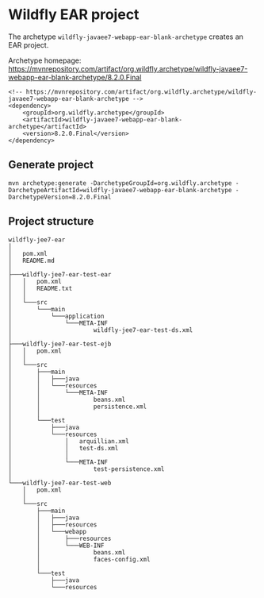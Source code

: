 # Wildfly EAR project

The archetype `wildfly-javaee7-webapp-ear-blank-archetype` creates an EAR project.

Archetype homepage: https://mvnrepository.com/artifact/org.wildfly.archetype/wildfly-javaee7-webapp-ear-blank-archetype/8.2.0.Final

```
<!-- https://mvnrepository.com/artifact/org.wildfly.archetype/wildfly-javaee7-webapp-ear-blank-archetype -->
<dependency>
    <groupId>org.wildfly.archetype</groupId>
    <artifactId>wildfly-javaee7-webapp-ear-blank-archetype</artifactId>
    <version>8.2.0.Final</version>
</dependency>
```

## Generate project

```
mvn archetype:generate -DarchetypeGroupId=org.wildfly.archetype -DarchetypeArtifactId=wildfly-javaee7-webapp-ear-blank-archetype -DarchetypeVersion=8.2.0.Final 
```

## Project structure

```
wildfly-jee7-ear
│ 
│   pom.xml
│   README.md
│
├───wildfly-jee7-ear-test-ear
│   │   pom.xml
│   │   README.txt
│   │
│   └───src
│       └───main
│           └───application
│               └───META-INF
│                       wildfly-jee7-ear-test-ds.xml
│
├───wildfly-jee7-ear-test-ejb
│   │   pom.xml
│   │
│   └───src
│       ├───main
│       │   ├───java
│       │   └───resources
│       │       └───META-INF
│       │               beans.xml
│       │               persistence.xml
│       │
│       └───test
│           ├───java
│           └───resources
│               │   arquillian.xml
│               │   test-ds.xml
│               │
│               └───META-INF
│                       test-persistence.xml
│
└───wildfly-jee7-ear-test-web
    │   pom.xml
    │
    └───src
        ├───main
        │   ├───java
        │   ├───resources
        │   └───webapp
        │       ├───resources
        │       └───WEB-INF
        │               beans.xml
        │               faces-config.xml
        │
        └───test
            ├───java
            └───resources
```
